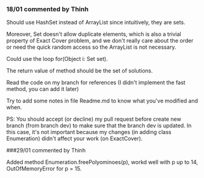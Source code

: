 ### 18/01 commented by Thinh

Should use HashSet instead of ArrayList since intuitively, they are sets.

Moreover, Set doesn't allow duplicate elements, which is also a trivial property of Exact Cover problem,
and we don't really care about the order or need the quick random access so the ArrayList is not necessary.

Could use the loop for(Object i: Set<Object> set).

The return value of method should be the set of solutions.

Read the code on my branch for references (I didn't implement the fast method, you can add it later)

Try to add some notes in file Readme.md to know what you've modified and when.

PS: You should accept (or decline) my pull request before create new branch (from branch dev) to make sure that the branch dev is updated.
	In this case, it's not important because my changes (in adding class Enumeration) didn't affect your work (on ExactCover). 

###29/01 commented by Thinh

Added method Enumeration.freePolyominoes(p), workd well with p up to 14, OutOfMemoryError for p = 15.